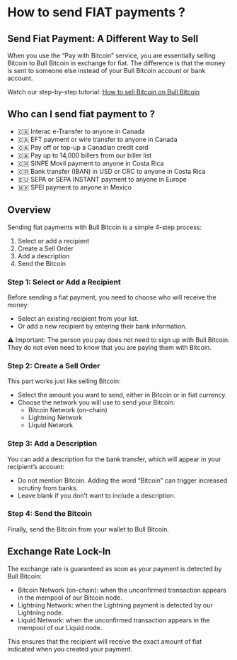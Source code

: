 # How to send FIAT payments ?

## Send Fiat Payment: A Different Way to Sell

When you use the “Pay with Bitcoin” service, you are essentially selling Bitcoin to Bull Bitcoin in exchange for fiat. The difference is that the money is sent to someone else instead of your Bull Bitcoin account or bank account.

Watch our step-by-step tutorial: [How to sell Bitcoin on Bull Bitcoin](https://youtu.be/la0WnXwyI8c)

## Who can I send fiat payment to ?

- 🇨🇦 Interac e-Transfer to anyone in Canada
- 🇨🇦 EFT payment or wire transfer to anyone in Canada
- 🇨🇦 Pay off or top-up a Canadian credit card
- 🇨🇦 Pay up to 14,000 billers from our biller list
- 🇨🇷 SINPE Movil payment to anyone in Costa Rica
- 🇨🇷 Bank transfer (IBAN) in USD or CRC to anyone in Costa Rica
- 🇪🇺 SEPA or SEPA INSTANT payment to anyone in Europe
- 🇲🇽 SPEI payment to anyone in Mexico

## Overview

Sending fiat payments with Bull Bitcoin is a simple 4-step process:

1. Select or add a recipient
2. Create a Sell Order
3. Add a description
4. Send the Bitcoin

### Step 1: Select or Add a Recipient

Before sending a fiat payment, you need to choose who will receive the money:

- Select an existing recipient from your list.
- Or add a new recipient by entering their bank information.

⚠️ Important: The person you pay does not need to sign up with Bull Bitcoin. They do not even need to know that you are paying them with Bitcoin.

### Step 2: Create a Sell Order

This part works just like selling Bitcoin:

- Select the amount you want to send, either in Bitcoin or in fiat currency.
- Choose the network you will use to send your Bitcoin:
  - Bitcoin Network (on-chain)
  - Lightning Network
  - Liquid Network

### Step 3: Add a Description

You can add a description for the bank transfer, which will appear in your recipient’s account:

- Do not mention Bitcoin. Adding the word “Bitcoin” can trigger increased scrutiny from banks.
- Leave blank if you don’t want to include a description.

### Step 4: Send the Bitcoin

Finally, send the Bitcoin from your wallet to Bull Bitcoin.

## Exchange Rate Lock-In

The exchange rate is guaranteed as soon as your payment is detected by Bull Bitcoin:

- Bitcoin Network (on-chain): when the unconfirmed transaction appears in the mempool of our Bitcoin node.
- Lightning Network: when the Lightning payment is detected by our Lightning node.
- Liquid Network: when the unconfirmed transaction appears in the mempool of our Liquid node.

This ensures that the recipient will receive the exact amount of fiat indicated when you created your payment.
